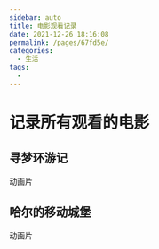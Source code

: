 ```yaml
---
sidebar: auto
title: 电影观看记录
date: 2021-12-26 18:16:08
permalink: /pages/67fd5e/
categories: 
  - 生活
tags: 
  - 
---
```

# 记录所有观看的电影

## 寻梦环游记

动画片

## 哈尔的移动城堡

动画片
